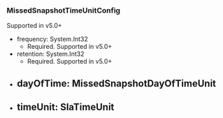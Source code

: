 ### MissedSnapshotTimeUnitConfig
Supported in v5.0+

- frequency: System.Int32
  - Required. Supported in v5.0+
- retention: System.Int32
  - Required. Supported in v5.0+
- dayOfTime: MissedSnapshotDayOfTimeUnit
  - 
- timeUnit: SlaTimeUnit
  - 

